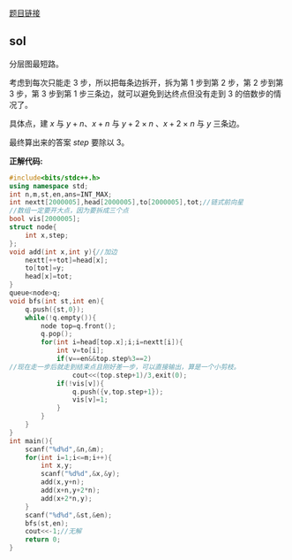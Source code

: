 [题目链接](https://www.luogu.com.cn/problem/AT4733)

## sol

分层图最短路。

考虑到每次只能走 $3$ 步，所以把每条边拆开，拆为第 $1$ 步到第 $2$ 步，第 $2$ 步到第 $3$ 步，第 $3$ 步到第 $1$ 步三条边，就可以避免到达终点但没有走到 $3$ 的倍数步的情况了。

具体点，建 $x$ 与 $y+n$、$x+n$ 与 $y+2\times n$ 、$x+2\times n$ 与 $y$ 三条边。

最终算出来的答案 $step$ 要除以 $3$。

**正解代码:**

```cpp
#include<bits/stdc++.h>
using namespace std;
int n,m,st,en,ans=INT_MAX;
int nextt[2000005],head[2000005],to[2000005],tot;//链式前向星
//数组一定要开大点，因为要拆成三个点
bool vis[2000005];
struct node{
    int x,step;
};
void add(int x,int y){//加边
    nextt[++tot]=head[x];
    to[tot]=y;
    head[x]=tot;
}
queue<node>q;
void bfs(int st,int en){
    q.push({st,0});
    while(!q.empty()){
        node top=q.front();
        q.pop();
        for(int i=head[top.x];i;i=nextt[i]){
            int v=to[i];
            if(v==en&&top.step%3==2)
//现在走一步后就走到结束点且刚好差一步，可以直接输出，算是一个小剪枝。
                cout<<(top.step+1)/3,exit(0);
            if(!vis[v]){
                q.push({v,top.step+1});
                vis[v]=1;
            }
        }
    }
}
int main(){
    scanf("%d%d",&n,&m);
    for(int i=1;i<=m;i++){
        int x,y;
        scanf("%d%d",&x,&y);
        add(x,y+n);
        add(x+n,y+2*n);
        add(x+2*n,y);
    }
    scanf("%d%d",&st,&en);
    bfs(st,en);
    cout<<-1;//无解
    return 0;
}
```